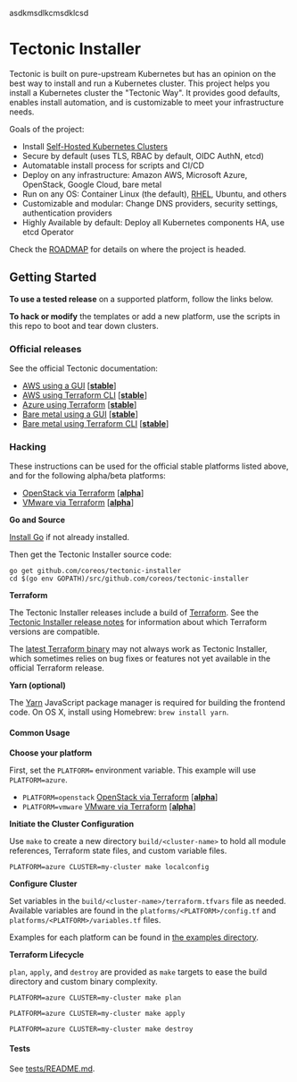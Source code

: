 asdkmsdlkcmsdklcsd
# Tectonic Installer

Tectonic is built on pure-upstream Kubernetes but has an opinion on the best way to install and run a Kubernetes cluster. This project helps you install a Kubernetes cluster the "Tectonic Way". It provides good defaults, enables install automation, and is customizable to meet your infrastructure needs.

Goals of the project:

- Install [Self-Hosted Kubernetes Clusters](https://github.com/kubernetes/community/blob/master/contributors/design-proposals/self-hosted-kubernetes.md)
- Secure by default (uses TLS, RBAC by default, OIDC AuthN, etcd)
- Automatable install process for scripts and CI/CD
- Deploy on any infrastructure: Amazon AWS, Microsoft Azure, OpenStack, Google Cloud, bare metal
- Run on any OS: Container Linux (the default), [RHEL](Documentation/install/rhel/installing-workers.md#installing-tectonic-workers-on-red-hat-enterprise-linux), Ubuntu, and others
- Customizable and modular: Change DNS providers, security settings, authentication providers
- Highly Available by default: Deploy all Kubernetes components HA, use etcd Operator

Check the [ROADMAP](ROADMAP.md) for details on where the project is headed.

## Getting Started

**To use a tested release** on a supported platform, follow the links below.

**To hack or modify** the templates or add a new platform, use the scripts in this repo to boot and tear down clusters.

### Official releases

See the official Tectonic documentation:

- [AWS using a GUI](https://coreos.com/tectonic/docs/latest/install/aws/) [[**stable**][platform-lifecycle]]
- [AWS using Terraform CLI](https://coreos.com/tectonic/docs/latest/install/aws/aws-terraform.html) [[**stable**][platform-lifecycle]]
- [Azure using Terraform](https://coreos.com/tectonic/docs/latest/install/azure/azure-terraform.html) [[**stable**][platform-lifecycle]]
- [Bare metal using a GUI](https://coreos.com/tectonic/docs/latest/install/bare-metal/) [[**stable**][platform-lifecycle]]
- [Bare metal using Terraform CLI](https://coreos.com/tectonic/docs/latest/install/bare-metal/metal-terraform.html) [[**stable**][platform-lifecycle]]

### Hacking

These instructions can be used for the official stable platforms listed above, and for the following alpha/beta platforms:

- [OpenStack via Terraform](Documentation/install/openstack/openstack-terraform.md) [[**alpha**][platform-lifecycle]]
- [VMware via Terraform](Documentation/install/vmware/vmware-terraform.md) [[**alpha**][platform-lifecycle]]

**Go and Source**

[Install Go](https://golang.org/doc/install) if not already installed.

Then get the Tectonic Installer source code:

```
go get github.com/coreos/tectonic-installer
cd $(go env GOPATH)/src/github.com/coreos/tectonic-installer
```

**Terraform**

The Tectonic Installer releases include a build of [Terraform](https://terraform.io). See the [Tectonic Installer release notes][release-notes] for information about which Terraform versions are compatible.

The [latest Terraform binary](https://www.terraform.io/downloads.html) may not always work as Tectonic Installer, which sometimes relies on bug fixes or features not yet available in the official Terraform release.

**Yarn (optional)**

The [Yarn](https://yarnpkg.com) JavaScript package manager is required for building the frontend code. On OS X, install using Homebrew: `brew install yarn`.

#### Common Usage

**Choose your platform**

First, set the `PLATFORM=` environment variable. This example will use `PLATFORM=azure`.

- `PLATFORM=openstack` [OpenStack via Terraform](Documentation/install/openstack/openstack-terraform.md) [[**alpha**][platform-lifecycle]]
- `PLATFORM=vmware` [VMware via Terraform](Documentation/install/vmware/vmware-terraform.md) [[**alpha**][platform-lifecycle]]

**Initiate the Cluster Configuration**

Use `make` to create a new directory `build/<cluster-name>` to hold all module references, Terraform state files, and custom variable files.

```
PLATFORM=azure CLUSTER=my-cluster make localconfig
```

**Configure Cluster**

Set variables in the `build/<cluster-name>/terraform.tfvars` file as needed. Available variables are found in the `platforms/<PLATFORM>/config.tf` and `platforms/<PLATFORM>/variables.tf` files.

Examples for each platform can be found in [the examples directory](examples/).

**Terraform Lifecycle**

`plan`, `apply`, and `destroy` are provided as `make` targets to ease the build directory and custom binary complexity.

```
PLATFORM=azure CLUSTER=my-cluster make plan
```

```
PLATFORM=azure CLUSTER=my-cluster make apply
```

```
PLATFORM=azure CLUSTER=my-cluster make destroy
```

#### Tests

See [tests/README.md](tests/README.md).


[platform-lifecycle]: Documentation/platform-lifecycle.md
[release-notes]: https://coreos.com/tectonic/releases/
